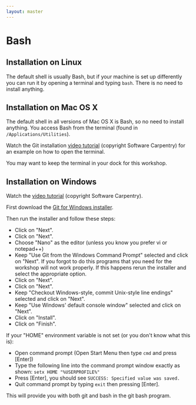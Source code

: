 ```yaml
---
layout: master
---
```


# Bash

## Installation on Linux

The default shell is usually Bash, but if your machine is set up differently
you can run it by opening a terminal and typing `bash`. There is no need to
install anything.


## Installation on Mac OS X

The default shell in all versions of Mac OS X is Bash, so no need to install
anything. You access Bash from the terminal (found in
`/Applications/Utilities`).

Watch the Git installation [video tutorial](https://www.youtube.com/watch?v=9LQhwETCdwY)
(copyright Software Carpentry) for an example on how to open the terminal.

You may want to keep the terminal in your dock for this workshop.


## Installation on Windows

Watch the [video tutorial](https://www.youtube.com/watch?v=339AEqk9c-8)
(copyright Software Carpentry).

First download the [Git for Windows installer](https://git-for-windows.github.io).

Then run the installer and follow these steps:

- Click on "Next".
- Click on "Next".
- Choose "Nano" as the editor (unless you know you prefer vi or notepad++)
- Keep "Use Git from the Windows Command Prompt" selected and click on "Next".
  If you forgot to do this programs that you need for the workshop will not work properly.
  If this happens rerun the installer and select the appropriate option.
- Click on "Next".
- Click on "Next".
- Keep "Checkout Windows-style, commit Unix-style line endings" selected and click on "Next".
- Keep "Use Windows' default console window" selected and click on "Next".
- Click on "Install".
- Click on "Finish".

If your "HOME" environment variable is not set (or you don't know what this is):
- Open command prompt (Open Start Menu then type `cmd` and press [Enter])
- Type the following line into the command prompt window exactly as shown: `setx HOME "%USERPROFILE%"`
- Press [Enter], you should see `SUCCESS: Specified value was saved.`
- Quit command prompt by typing `exit` then pressing [Enter].

This will provide you with both git and bash in the git bash program.
